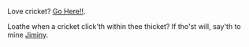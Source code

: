 Love cricket? [Go Here!!](../cricket.md).

Loathe when a cricket click'th within thee thicket? If tho'st will, say'th to mine [Jiminy](http://a.dilcdn.com/bl/wp-content/uploads/sites/2/2013/04/Jiminy-Cricket-OMD.jpg).
